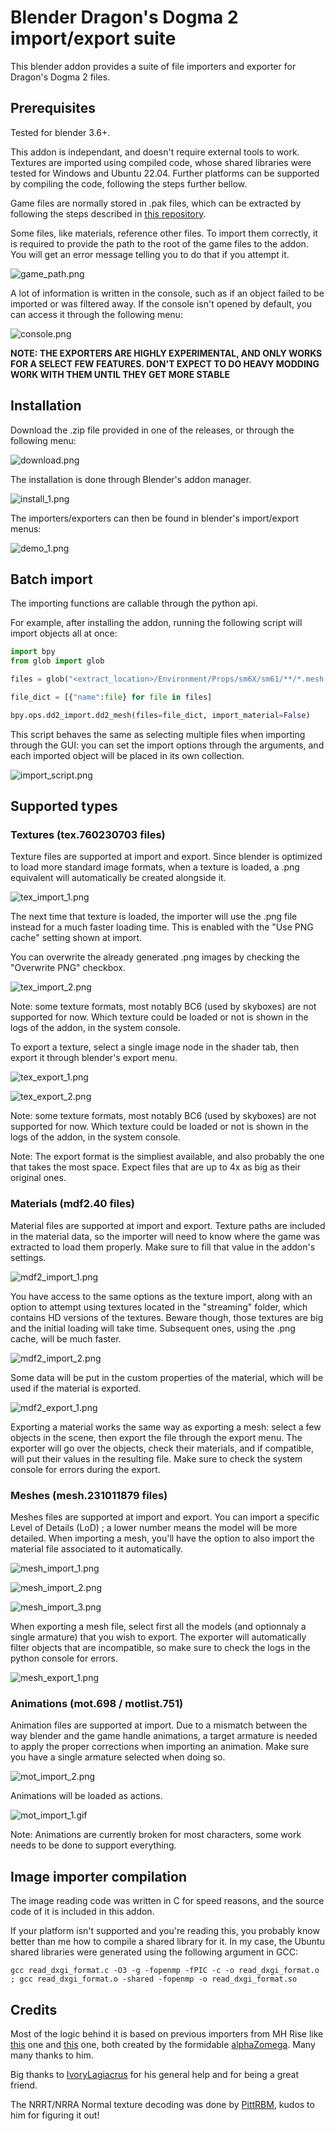 # Blender Dragon's Dogma 2 import/export suite

This blender addon provides a suite of file importers and exporter for Dragon's Dogma 2 files.

## Prerequisites

Tested for blender 3.6+.

This addon is independant, and doesn't require external tools to work. Textures are imported using compiled code, whose shared libraries were tested for Windows and Ubuntu 22.04. Further platforms can be supported by compiling the code, following the steps further bellow.

Game files are normally stored in .pak files, which can be extracted by following the steps described in [this repository](https://github.com/Ekey/REE.PAK.Tool).

Some files, like materials, reference other files. To import them correctly, it is required to provide the path to the root of the game files to the addon. You will get an error message telling you to do that if you attempt it.

![game_path.png](images/game_path.png)

A lot of information is written in the console, such as if an object failed to be imported or was filtered away. If the console isn't opened by default, you can access it through the following menu:

![console.png](images/console.png)

**NOTE: THE EXPORTERS ARE HIGHLY EXPERIMENTAL, AND ONLY WORKS FOR A SELECT FEW FEATURES. DON'T EXPECT TO DO HEAVY MODDING WORK WITH THEM UNTIL THEY GET MORE STABLE**

## Installation

Download the .zip file provided in one of the releases, or through the following menu:

![download.png](images/download.png)

The installation is done through Blender's addon manager.

![install_1.png](images/install_1.png)

The importers/exporters can then be found in blender's import/export menus:

![demo_1.png](images/demo_1.png)

## Batch import

The importing functions are callable through the python api.

For example, after installing the addon, running the following script will import objects all at once:

```python
import bpy
from glob import glob

files = glob("<extract_location>/Environment/Props/sm6X/sm61/**/*.mesh.231011879", recursive=True)

file_dict = [{"name":file} for file in files]

bpy.ops.dd2_import.dd2_mesh(files=file_dict, import_material=False)
```

This script behaves the same as selecting multiple files when importing through the GUI: you can set the import options through the arguments, and each imported object will be placed in its own collection.

![import_script.png](images/import_script.png)

## Supported types

### Textures (tex.760230703 files)

Texture files are supported at import and export. Since blender is optimized to load more standard image formats, when a texture is loaded, a .png equivalent will automatically be created alongside it.

![tex_import_1.png](images/tex_import_1.png)

The next time that texture is loaded, the importer will use the .png file instead for a much faster loading time. This is enabled with the "Use PNG cache" setting shown at import.

You can overwrite the already generated .png images by checking the "Overwrite PNG" checkbox. 

![tex_import_2.png](images/tex_import_2.png)

Note: some texture formats, most notably BC6 (used by skyboxes) are not supported for now. Which texture could be loaded or not is shown in the logs of the addon, in the system console.

To export a texture, select a single image node in the shader tab, then export it through blender's export menu.

![tex_export_1.png](images/tex_export_1.png)

![tex_export_2.png](images/tex_export_2.png)

Note: some texture formats, most notably BC6 (used by skyboxes) are not supported for now. Which texture could be loaded or not is shown in the logs of the addon, in the system console.

Note: The export format is the simpliest available, and also probably the one that takes the most space. Expect files that are up to 4x as big as their original ones.

### Materials (mdf2.40 files)

Material files are supported at import and export. Texture paths are included in the material data, so the importer will need to know where the game was extracted to load them properly. Make sure to fill that value in the addon's settings.

![mdf2_import_1.png](images/mdf2_import_1.png)

You have access to the same options as the texture import, along with an option to attempt using textures located in the "streaming" folder, which contains HD versions of the textures. Beware though, those textures are big and the initial loading will take time. Subsequent ones, using the .png cache, will be much faster.

![mdf2_import_2.png](images/mdf2_import_2.png)

Some data will be put in the custom properties of the material, which will be used if the material is exported.

![mdf2_export_1.png](images/mdf2_export_1.png)

Exporting a material works the same way as exporting a mesh: select a few objects in the scene, then export the file through the export menu. The exporter will go over the objects, check their materials, and if compatible, will put their values in the resulting file. Make sure to check the system console for errors during the export.

### Meshes (mesh.231011879 files)

Meshes files are supported at import and export. You can import a specific Level of Details (LoD) ; a lower number means the model will be more detailed. When importing a mesh, you'll have the option to also import the material file associated to it automatically. 

![mesh_import_1.png](images/mesh_import_1.png)

![mesh_import_2.png](images/mesh_import_2.png)

![mesh_import_3.png](images/mesh_import_3.png)

When exporting a mesh file, select first all the models (and optionnaly a single armature) that you wish to export. The exporter will automatically filter objects that are incompatible, so make sure to check the logs in the python console for errors.

![mesh_export_1.png](images/mesh_export_1.png)

### Animations (mot.698 / motlist.751)

Animation files are supported at import. Due to a mismatch between the way blender and the game handle animations, a target armature is needed to apply the proper corrections when importing an animation. Make sure you have a single armature selected when doing so. 

![mot_import_2.png](images/mot_import_2.png)

Animations will be loaded as actions. 

![mot_import_1.gif](images/mot_import_1.gif)

Note: Animations are currently broken for most characters, some work needs to be done to support everything.

## Image importer compilation

The image reading code was written in C for speed reasons, and the source code of it is included in this addon.

If your platform isn't supported and you're reading this, you probably know better than me how to compile a shared library for it. In my case, the Ubuntu shared libraries were generated using the following argument in GCC: 

```
gcc read_dxgi_format.c -O3 -g -fopenmp -fPIC -c -o read_dxgi_format.o ; gcc read_dxgi_format.o -shared -fopenmp -o read_dxgi_format.so
```

## Credits

Most of the logic behind it is based on previous importers from MH Rise like [this](https://github.com/alphazolam/RE_RSZ) one and [this](https://github.com/alphazolam/fmt_RE_MESH-Noesis-Plugin) one, both created by the formidable [alphaZomega](https://github.com/alphazolam). Many many thanks to him.

Big thanks to [IvoryLagiacrus](https://twitter.com/ilagiacrus) for his general help and for being a great friend.

The NRRT/NRRA Normal texture decoding was done by [PittRBM](https://bsky.app/profile/wdnrbm.bsky.social), kudos to him for figuring it out!
